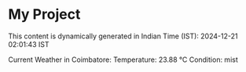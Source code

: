 # My Project

This content is dynamically generated in Indian Time (IST): 2024-12-21 02:01:43 IST


Current Weather in Coimbatore:
Temperature: 23.88 °C
Condition: mist

